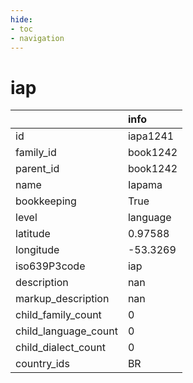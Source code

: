 ```yaml
---
hide:
- toc
- navigation
---
```

# iap
|                      | info     |
|:---------------------|:---------|
| id                   | iapa1241 |
| family_id            | book1242 |
| parent_id            | book1242 |
| name                 | Iapama   |
| bookkeeping          | True     |
| level                | language |
| latitude             | 0.97588  |
| longitude            | -53.3269 |
| iso639P3code         | iap      |
| description          | nan      |
| markup_description   | nan      |
| child_family_count   | 0        |
| child_language_count | 0        |
| child_dialect_count  | 0        |
| country_ids          | BR       |